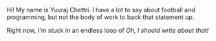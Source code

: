 Hi! My name is Yuvraj Chettri. I have a lot to say about football and programming, but not the body of work to back that statement up. 

Right now, I'm stuck in an endless loop of _Oh, I should write about that!_


